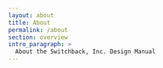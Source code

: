 ```yaml
---
layout: about
title: About
permalink: /about
section: overview
intro_paragraph: >
  About the Switchback, Inc. Design Manual
---
```


